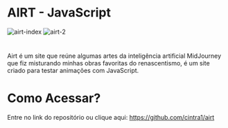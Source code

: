 # AIRT - JavaScript

![airt-index](https://github.com/cintra1/airt/assets/101955322/fc20abbb-405a-4e48-9abd-4870317a7456)
![airt-2](https://github.com/cintra1/airt/assets/101955322/7703577b-15f9-4867-ab3f-e677811a9dcb)

#
Airt é um site que reúne algumas artes da inteligência artificial MidJourney que fiz misturando minhas obras favoritas do renascentismo, é um site criado para testar animações com JavaScript.

# Como Acessar?
Entre no link do repositório ou clique aqui: https://github.com/cintra1/airt
